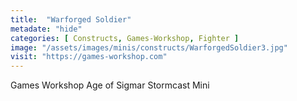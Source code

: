 ```yaml
---
title:  "Warforged Soldier"
metadate: "hide"
categories: [ Constructs, Games-Workshop, Fighter ]
image: "/assets/images/minis/constructs/WarforgedSoldier3.jpg"
visit: "https://games-workshop.com"
---
```

Games Workshop Age of Sigmar Stormcast Mini
